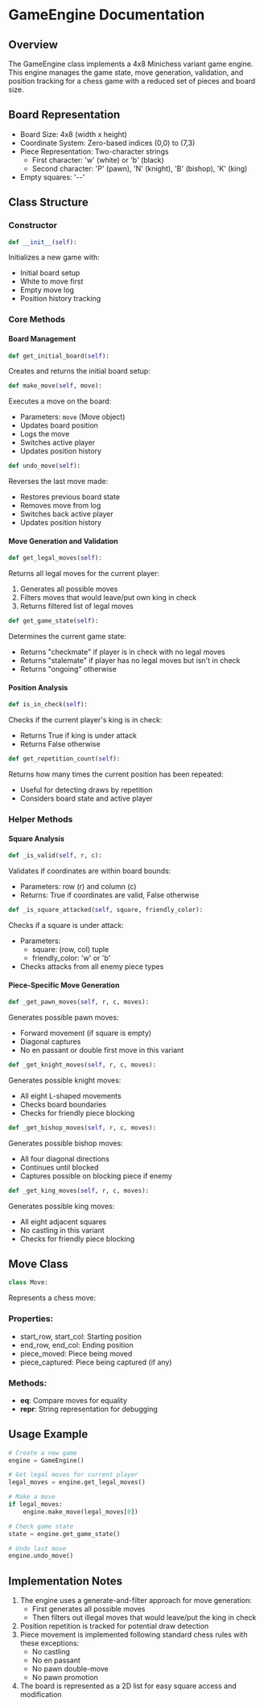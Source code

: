 # GameEngine Documentation

## Overview
The GameEngine class implements a 4x8 Minichess variant game engine. This engine manages the game state, move generation, validation, and position tracking for a chess game with a reduced set of pieces and board size.

## Board Representation
- Board Size: 4x8 (width x height)
- Coordinate System: Zero-based indices (0,0) to (7,3)
- Piece Representation: Two-character strings
  - First character: 'w' (white) or 'b' (black)
  - Second character: 'P' (pawn), 'N' (knight), 'B' (bishop), 'K' (king)
- Empty squares: '--'

## Class Structure

### Constructor
```python
def __init__(self):
```
Initializes a new game with:
- Initial board setup
- White to move first
- Empty move log
- Position history tracking

### Core Methods

#### Board Management
```python
def get_initial_board(self):
```
Creates and returns the initial board setup:

```python
def make_move(self, move):
```
Executes a move on the board:
- Parameters: `move` (Move object)
- Updates board position
- Logs the move
- Switches active player
- Updates position history

```python
def undo_move(self):
```
Reverses the last move made:
- Restores previous board state
- Removes move from log
- Switches back active player
- Updates position history

#### Move Generation and Validation

```python
def get_legal_moves(self):
```
Returns all legal moves for the current player:
1. Generates all possible moves
2. Filters moves that would leave/put own king in check
3. Returns filtered list of legal moves

```python
def get_game_state(self):
```
Determines the current game state:
- Returns "checkmate" if player is in check with no legal moves
- Returns "stalemate" if player has no legal moves but isn't in check
- Returns "ongoing" otherwise

#### Position Analysis

```python
def is_in_check(self):
```
Checks if the current player's king is in check:
- Returns True if king is under attack
- Returns False otherwise

```python
def get_repetition_count(self):
```
Returns how many times the current position has been repeated:
- Useful for detecting draws by repetition
- Considers board state and active player

### Helper Methods

#### Square Analysis
```python
def _is_valid(self, r, c):
```
Validates if coordinates are within board bounds:
- Parameters: row (r) and column (c)
- Returns: True if coordinates are valid, False otherwise

```python
def _is_square_attacked(self, square, friendly_color):
```
Checks if a square is under attack:
- Parameters: 
  - square: (row, col) tuple
  - friendly_color: 'w' or 'b'
- Checks attacks from all enemy piece types

#### Piece-Specific Move Generation

```python
def _get_pawn_moves(self, r, c, moves):
```
Generates possible pawn moves:
- Forward movement (if square is empty)
- Diagonal captures
- No en passant or double first move in this variant

```python
def _get_knight_moves(self, r, c, moves):
```
Generates possible knight moves:
- All eight L-shaped movements
- Checks board boundaries
- Checks for friendly piece blocking

```python
def _get_bishop_moves(self, r, c, moves):
```
Generates possible bishop moves:
- All four diagonal directions
- Continues until blocked
- Captures possible on blocking piece if enemy

```python
def _get_king_moves(self, r, c, moves):
```
Generates possible king moves:
- All eight adjacent squares
- No castling in this variant
- Checks for friendly piece blocking

## Move Class
```python
class Move:
```
Represents a chess move:
### Properties:
- start_row, start_col: Starting position
- end_row, end_col: Ending position
- piece_moved: Piece being moved
- piece_captured: Piece being captured (if any)

### Methods:
- __eq__: Compare moves for equality
- __repr__: String representation for debugging

## Usage Example
```python
# Create a new game
engine = GameEngine()

# Get legal moves for current player
legal_moves = engine.get_legal_moves()

# Make a move
if legal_moves:
    engine.make_move(legal_moves[0])

# Check game state
state = engine.get_game_state()

# Undo last move
engine.undo_move()
```

## Implementation Notes
1. The engine uses a generate-and-filter approach for move generation:
   - First generates all possible moves
   - Then filters out illegal moves that would leave/put the king in check
2. Position repetition is tracked for potential draw detection
3. Piece movement is implemented following standard chess rules with these exceptions:
   - No castling
   - No en passant
   - No pawn double-move
   - No pawn promotion
4. The board is represented as a 2D list for easy square access and modification
